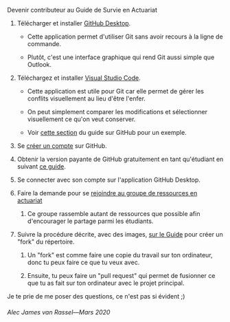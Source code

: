 Devenir contributeur au Guide de Survie en Actuariat

1. Télécharger et installer [GitHub Desktop](https://desktop.github.com/).
   
   - Cette application permet d'utiliser Git sans avoir recours à la ligne de commande.
   
   - Plutôt, c'est une interface graphique qui rend Git aussi simple que Outlook.

2. Téléchargez et installer [Visual Studio Code](https://code.visualstudio.com/).
   
   - Cette application est utile pour Git car elle permet de gérer les conflits visuellement au lieu d'être l'enfer.
   
   - On peut simplement comparer les modifications et sélectionner visuellement ce qu'on veut conserver.
   
   - Voir [cette section](https://github.com/ressources-act/Guide_de_survie_en_actuariat#g%C3%A9rer-les-conflits) du guide sur GitHub pour un exemple.

3. Se [créer un compte](https://github.com/join) sur GitHub.

4. Obtenir la version payante de GitHub gratuitement en tant qu'étudiant en suivant [ce guide](https://help.github.com/en/github/teaching-and-learning-with-github-education/applying-for-a-student-developer-pack).

5. Se connecter avec son compte sur l'application GitHub Desktop.

6. Faire la demande pour se [rejoindre au groupe de ressources en actuariat](https://github.com/ressources-act)
   
   1. Ce groupe rassemble autant de ressources que possible afin d'encourager le partage parmi les étudiants.

7. Suivre la procédure décrite, avec des images, [sur le Guide](https://github.com/ressources-act/Guide_de_survie_en_actuariat#workflow) pour créer un "fork" du répertoire.
   
   1. Un "fork" est comme faire une copie du travail sur ton ordinateur, donc tu peux faire ce que tu veux avec.
   
   2. Ensuite, tu peux faire un "pull request" qui permet de fusionner ce que tu as fait sur ton ordinateur avec le projet principal.

Je te prie de me poser des questions, ce n'est pas si évident ;) 

###### Alec James van Rassel—Mars 2020
